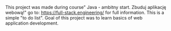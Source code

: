 This project was made during course" Java - ambitny start. Zbuduj aplikację webową!" go to: https://full-stack.engineering/ for full information.
This is a simple "to do list".
Goal of this project was to learn basics of web application development.

